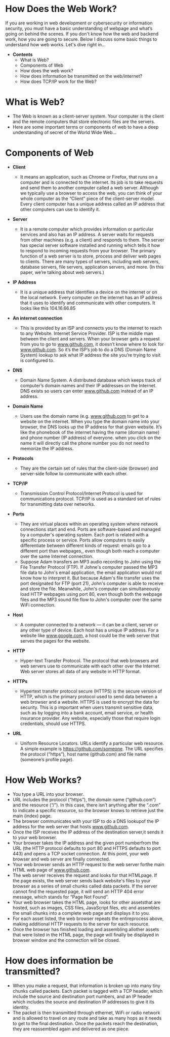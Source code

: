 # How Does the Web Work?
If you are working in web development or cybersecurity or information security, you must have a basic understanding of webpage and what’s going on behind the scenes.
If you don't know how the web and backend work, how you are going to secure.  Below I discuss some basic things to understand how web works.
Let's dive right in…

- **Contents**
  - What is Web?
  - Components of Web
  - How does the web work?
  - How does information be transmitted on the web/internet?
  - How does TCP/IP work for the Web?

# What is Web? 
  - The Web is known as a client-server system. Your computer is the client and the remote computers that store electronic files are the servers.
  - Here are some important terms or components of web to have a deep understanding of secret of the World Wide Web...

# Components of Web
 - **Client**
   - It means an application, such as Chrome or Firefox, that runs on a computer and is connected to the internet. Its job is to take requests and send them to another computer called a web server.
Although we typically use a browser to access the web, you can think of your whole computer as the “Client” piece of the client-server model. Every client computer has a unique address called an IP address that other computers can use to identify it.

 - **Server**
    - It is a remote computer which provides information or particular services and also has an IP address.  A server waits for requests from other machines (e.g. a client) and responds to them.
The server has special server software installed and running which tells it how to respond to incoming requests from your browser. The primary function of a web server is to store, process and deliver web pages to clients.
There are many types of servers, including web servers, database servers, file servers, application servers, and more.
(In this paper, we’re talking about web servers.)

 - **IP Address**
   - It is a unique address that identifies a device on the internet or on the local network. Every computer on the internet has an IP address that it uses to identify and communicate with other computers.  It looks like this
104.16.66.85

 - **An internet connection**
   - This is provided by an ISP and connects you to the internet to reach to any Website.
Internet Service Provider. ISP is the middle man between the client and servers. When your browser gets a request from you to go to www.github.com, it doesn’t know where to look for www.github.com. So it’s the ISP’s job to do a DNS (Domain Name System) lookup to ask what IP address the site you’re trying to visit is configured to.

 - **DNS**
   - Domain Name System. A distributed database which keeps track of computer’s domain names and their IP addresses on the Internet. DNS exists so users can enter www.github.com instead of an IP address.
  
 - **Domain Name**
   - Users use the domain name (e.g.
www.github.com to get to a website on the internet. When you type the domain name into your browser, the DNS looks up the IP address for that given website. It’s like the phonebook of the internet having the name (domain name) and phone number (IP address) of everyone.
when you click on the name it will directly call the phone number you do not need to memorize the IP address.

 - **Protocols**
   - They are the certain set of rules that the client-side (browser) and server-side follow to communicate with each other.
  
 - **TCP/IP**
   - Transmission Control Protocol/Internet Protocol is used for communications protocol. TCP/IP is used as a standard set of rules for transmitting data over networks.
  
 - **Ports**
   - They are virtual places within an operating system where network connections start and end. Ports are software-based and managed by a computer's operating system. Each port is related with a specific process or service. Ports allow computers to easily differentiate between different kinds of request: emails go to a different port than webpages,, even though both reach a computer over the same Internet connection.
   - Suppose Adam transfers an MP3 audio recording to John using the File Transfer Protocol (FTP). If Johne's computer passed the MP3 file data to John's email application, the email application would not know how to interpret it. But because Adam's file transfer uses the port designated for FTP (port 21), John's computer is able to receive and store the file.
Meanwhile, John's computer can simultaneously load HTTP webpages using port 80, even though both the webpage files and the MP3 sound file flow to John's computer over the same WiFi connection.

  - **Host**
    - A computer connected to a network — it can be a client, server or any other type of device. Each host has a unique IP address. For a website like www.google.com, a host could be the web server that serves the pages for the website.
   
  - **HTTP** 
    - Hyper-text Transfer Protocol. The protocol that web browsers and web servers use to communicate with each other over the Internet. Web server stores all data of any website in HTTP format.
 
  - **HTTPs**
    - Hypertext transfer protocol secure (HTTPS) is the secure version of HTTP, which is the primary protocol used to send data between a web browser and a website. HTTPS is used to encrypt the data for security. This is p important when users transmit sensitive data, such as by logging into a bank account, email service, or health insurance provider.
Any website, especially those that require login credentials, should use HTTPS.

 - **URL**
   - Uniform Resource Locators. URLs identify a particular web resource. A simple example is
https://github.com/someone. The URL specifies the protocol (“https”), host name (github.com) and file name (someone’s profile page).

# How Web Works?
  - You type a URL into your browser.
  - URL includes the protocol (“https”), the domain name (“github.com”) and the resource (“/”). In this case, there isn’t anything after the “.com” to indicate a specific resource, so the browser knows to retrieve just the main (index) page.
  - The browser communicates with your ISP to do a DNS lookupof the IP address for the web server that hosts www.github.com.
  - Once the ISP receives the IP address of the destination server,it sends it to your web browser.
  - Your browser takes the IP address and the given port numberfrom the URL (the HTTP protocol defaults to port 80 and HTTPS defaults to port 443) and opens a TCP socket connection. At this point, your web browser and web server are finally connected.
  - Your web browser sends an HTTP request to the web server forthe main HTML web page of www.github.com.
  - The web server receives the request and looks for that HTMLpage. If the page exists, the web server sends back website's files to your browser as a series of small chunks called data packets. If the server cannot find the requested page, it will send an HTTP 404 error message, which stands for “Page Not Found”.
  - Your web browser takes the HTML page, looks for other assetsthat are hosted, such as images, CSS files, JavaScript files, etc and assembles the small chunks  into a complete web page and displays it to you.
  - For each asset listed, the web browser repeats the entireprocess above, making additional HTTP requests to the server for each resource.
  - Once the browser has finished loading and assembling allother assets that were listed in the HTML page, the page will finally be displayed in browser window and the connection will be closed.


# How does information be transmitted?
  - When you make a request, that information is broken up into many tiny chunks called packets. Each packet is tagged with a TCP header, which include the source and destination port numbers, and an IP header which includes the source and destination IP addresses to give it its identity.
  - The packet is then transmitted through ethernet, WiFi or radio network and is allowed to travel on any route and take as many hops as it needs to get to the final destination.
Once the packets reach the destination, they are reassembled again and delivered as one piece.


